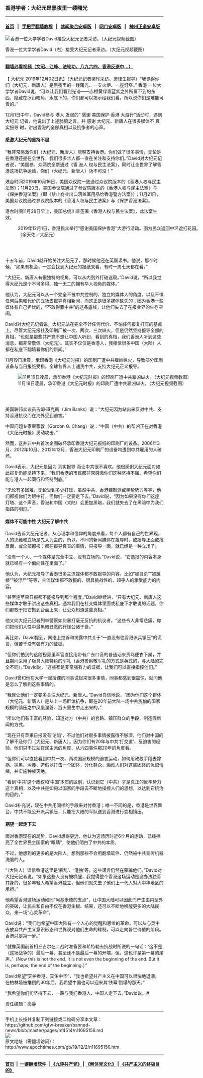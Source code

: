 ### 香港学者：大纪元是黑夜里一缕曙光
------------------------

#### [首页](https://github.com/gfw-breaker/banned-news/blob/master/README.md) &nbsp;&nbsp;|&nbsp;&nbsp; [手把手翻墙教程](https://github.com/gfw-breaker/guides/wiki) &nbsp;&nbsp;|&nbsp;&nbsp; [禁闻聚合安卓版](https://github.com/gfw-breaker/bn-android) &nbsp;&nbsp;|&nbsp;&nbsp; [网门安卓版](https://github.com/oGate2/oGate) &nbsp;&nbsp;|&nbsp;&nbsp; [神州正道安卓版](https://github.com/SzzdOgate/update) 



<div><img alt="香港一位大学学者David接受大纪元记者采访。（大纪元视频截图）" class="aligncenter wp-post-image" src="http://i.epochtimes.com/assets/uploads/2019/12/b91846b0eb1ac78dbd341750ddcd2332-600x400.jpg"/>
<div class="red16 caption">
 <p>
  香港一位大学学者David（右）接受大纪元记者采访。（大纪元视频截图）
 </p>
</div>
</div><hr/>

#### [翻墙必看视频（文昭、江峰、法轮功、八九六四、香港反送中...）](https://github.com/gfw-breaker/banned-news/blob/master/pages/links.md)

<div><p>
 【
 <ok href="http://www.epochtimes.com/gb/tag/%E5%A4%A7%E7%BA%AA%E5%85%83.html">
  大纪元
 </ok>
 2019年12月02日讯】（大纪元记者梁珍采访、萧律生报导）“我觉得你们（大纪元、新唐人）是黑夜里的一缕曙光、一支火炬、一座灯塔。”
 <ok href="http://www.epochtimes.com/gb/tag/%E9%A6%99%E6%B8%AF.html">
  香港
 </ok>
 一位大学学者David说，“可以让我们看到光谱——赤橙黄绿青蓝紫之外所看不到的东西，隐藏在冰山暗角、水底下的，你们都可以揭示给我们看。所以说你们是难能可贵的。”
</p>
<p>
 12月1日中午，David参与
 <ok href="http://www.epochtimes.com/gb/tag/%E6%B8%AF%E4%BA%BA.html">
  港人
 </ok>
 发起的“
 <ok href="http://www.epochtimes.com/gb/tag/%E6%84%9F%E8%B0%A2.html">
  感谢
 </ok>
 美国保护
 <ok href="http://www.epochtimes.com/gb/tag/%E9%A6%99%E6%B8%AF.html">
  香港
 </ok>
 大游行”活动时，遇到
 <ok href="http://www.epochtimes.com/gb/tag/%E5%A4%A7%E7%BA%AA%E5%85%83.html">
  大纪元
 </ok>
 记者，他说出了上述肺腑之言，并
 <ok href="http://www.epochtimes.com/gb/tag/%E6%84%9F%E8%B0%A2.html">
  感谢
 </ok>
 大纪元、新唐人在很多媒体不
 <ok href="http://www.epochtimes.com/gb/tag/%E7%9C%9F%E5%AE%9E%E6%8A%A5%E5%AF%BC.html">
  真实报导
 </ok>
 时，讲出香港的全部真相以及抗争者的心声。
</p>
<h4>
 感激大纪元的坚持不屈
</h4>
<p>
 “我非常感激你们（大纪元、新唐人）能够支持香港。你们做了很多事情，无论是在香港还是在全世界，我们很多华人都一直在关注和支持你们。”David对大纪元记者说，“美国参、众两院全票通过《香
 <ok href="http://www.epochtimes.com/gb/tag/%E6%B8%AF%E4%BA%BA.html">
  港人
 </ok>
 权与民主法案》，同时让全世界了解香港这场抗争运动，你们（大纪元、新唐人）功不可没！”
</p>
<p>
 港台时间2019年10月16日，美国众议院一致通过众议院版本的《香港人权与民主法案》；11月20日，美国参议院通过了参议院版本的《香港人权与民主法案》与《保护香港法案》（即《禁止商业出口涵盖军用品给香港警方法案》）；11月21日，美国众议院通过参议院版本的《香港人权与民主法案》与《保护香港法案》。
</p>
<p>
 港台时间11月28日早上，美国总统川普签署《香港人权与民主法案》，此法案生效。
</p>
<figure class="wp-caption aligncenter" id="attachment_11692808" style="width: 600px">
 <ok href="http://i.epochtimes.com/assets/uploads/2019/12/1912010333422188.jpg">
  <img alt="" class="size-large wp-image-11692808" src="http://i.epochtimes.com/assets/uploads/2019/12/1912010333422188-600x399.jpg" title=""/>
 </ok>
 <br/><figcaption class="wp-caption-text">
  2019年12月1日，香港民众举行“感谢美国保护香港”大游行活动。图为民众返回中环遮打花园。（余天佑／大纪元）
 </figcaption><br/>
</figure><br/>
<p>
 十五年前，David就开始关注大纪元了，那时候他还在英国读书。他说，那个时候，“如果有机会，一定会找到大纪元的报纸来看，有时一周七天都在看。”
</p>
<p>
 “大纪元、新唐人有很独特的视角，可以从内到外打破迷局。”David说，“所以我觉得大纪元是个不可多得、独一无二的拥有华人视角的媒体。”
</p>
<p>
 他认为，大纪元可以从一个完全不被中共控制的、独立的媒体人的角度，以及不惧任何后果和代价的立场去报导真相新闻，而这正是很多媒体缺失的；因为香港一些媒体有自己担忧的，“不敢得罪中共”的这条底线，让他们失去了在报业界的生存空间。
</p>
<p>
 David对大纪元记者说，大纪元站在完全不计任何代价、不怕任何报复打压的基点上，尽管大纪元报社及印刷厂被一次、两次、三次纵火，但是仍然坚持报导全部的真相，“也就是那些共产党不想让中国人听到、看到的真相，我们香港人听到这些消息，都非常敬佩（大纪元）。其实不仅仅是香港人，我相信很多中国（大陆）人都在私底下翻墙看你们的新闻。”
</p>
<p>
 11月19日凌晨，承印香港《大纪元时报》的印刷厂遭中共雇凶纵火，导致部分印刷设备与当日报纸受损。全球各界人士谴责中共，支持大纪元正义报导。
</p>
<figure class="wp-caption aligncenter" style="width: 601px">
 <img alt="11月19日凌晨，承印香港《大纪元时报》的印刷厂遭中共雇凶纵火。（大纪元视频截图）" class="" src="http://i.epochtimes.com/assets/uploads/2019/11/b0d873499c5ae524e898d4be3570d362.png"/>
 <br/><figcaption class="wp-caption-text">
  11月19日凌晨，承印香港《大纪元时报》的印刷厂遭中共雇凶纵火。（大纪元视频截图）
 </figcaption><br/>
</figure><br/>
<p>
 美国联邦众议员吉姆‧班克斯（Jim Banks）说：“大纪元因为站出来反对中共、支持香港抗议而在海外受到迫害。”
</p>
<p>
 中国问题专家章家敦（Gordon G. Chang）说：“中国（中共）的帮凶正在对香港《大纪元时报》发动攻击。”
</p>
<p>
 然而，这并非中共首次企图破坏承印香港大纪元报纸的印刷厂的设备。2006年3月、2012年10月、2012年12月，香港大纪元印刷厂的设备均遭到中共雇用的人破坏。
</p>
<p>
 David表示，大纪元是因为
 <ok href="http://www.epochtimes.com/gb/tag/%E7%9C%9F%E5%AE%9E%E6%8A%A5%E5%AF%BC.html">
  真实报导
 </ok>
 而让中共很不喜欢。他很感谢大纪元面对如此报复仍能坚持下来，“我们香港的市民都非常感激你们这种坚持不屈，希望你们能与港人一起同行和坚持到底。”
</p>
<p>
 “无论有多困难，无论受到多少打压，虽然中共、香港建制派或黑帮势力等等，他们都视你们为眼中钉，但你们一定要走下去。”David说，“因为如果没有你们这座灯塔、这个声音，香港和中国（大陆）会更加黑暗，我们就失去了在黑暗中为我们指路的明灯。”
</p>
<h4>
 媒体不可能中性 大纪元了解中共
</h4>
<p>
 David告诉大纪元记者，从心理学和信仰的角度来看，每个人都有自己的世界观，人的思维和立场是先入为主的，所以，不同的新闻媒体在报导时，或报导正面或报反面，或全部都报；都在报导真实的事情，只报导一面，就已经是一种立场了。
</p>
<p>
 “没有一个人、一个媒体是完全中立、没有立场的。”David说，“它选报的内容本身就已经有一个偏向性在里面了。”
</p>
<p>
 他认为，大纪元报导了香港很多主流媒体都不敢报导的内容，比如“被自杀”“被跳楼”“被浮尸”等等，主流媒体都不敢报的、很具挑战性的、超乎人的承受能力的内容。
</p>
<p>
 “甚至连苹果日报都不能报导到那个程度。”David继续讲，“只有大纪元、新唐人这些媒体才敢于讲出这些真相。通常我们在社交媒体里面或私底下才敢说的话题，你们都敢于把它搬到台面上来，让公众知道这些真相。”
</p>
<p>
 他又向大纪元记者列举警察如何暴打毫无反抗的抗议者。“这些令人非常悲痛，你们把他们人性中最黑暗丑恶的行径公诸于世。”
</p>
<p>
 再比如，David提到，网络上控诉和揭露中共关于“一直没有往香港派兵镇压”的谎言，但苦于没有强有力的证据。
</p>
<p>
 “但你们拍到的这段视频里军官直接用带有广东口音的普通话来责骂便衣下属，并且期间采用了极具大陆特色的军礼（香港警察敬军礼的方式是英式的，与大陆的完全不同）。”David说，“这些都是非常强有力的证据，让我们可以直接指控他们。”
</p>
<p style="text-align: center;">
</p>
<p style="text-align: center;">
</p>
<p>
 David曾和他在大学一起授课的同事说起来很多事情，同事都感到很震惊，就问他是怎么了解到这些事情的。
</p>
<p>
 “我就让他们一定要多关注大纪元、新唐人。”David自信地说，“因为他们这个群体（大纪元、新唐人）是从上一场群体抗争，即在20年前大陆一场中共施加的国家规模的镇压之中凤凰涅磐、浴火重生中走出来的。”
</p>
<p>
 “所以他们有丰富的经验，知道对方（中共）的套路、镇压群众的手段、制造假新闻的方式。
</p>
<p>
 “现在只有苹果日报没有‘沦陷’，不过他们对很多事情披露得不够深，他们对中国的了解不及你们（大纪元、新唐人）。因为你们有20年与中共‘打交道’、反迫害的经验。他们只不过站在民主派的角度、从六四事件那20年的角度看。
</p>
<p>
 “但你们可以直接看到中共一次、两次国家规模的迫害运动，如何用政权手段去嫁祸、抹黑、污蔑、造假以打击一个团体，分化群众、煽动人们对这些团体的仇恨情绪，并实施种族灭绝。
</p>
<p>
 “看到‘中共’这个政权和‘中国’本质的区别，认识到它（中共）才是真正的反华势力这个真相，以及中共是如何以国家的手段去不断地操控人们的思想，以达到它统治的目的。”
</p>
<p>
 David补充说，现在中共用同样的手段来对付香港；唯一不同的是，香港是世界舞台，中共不能公开派兵镇压，只能把大陆的军队送到香港进行变相镇压。
</p>
<h4>
 期望一起走下去
</h4>
<p>
 面对香港现在的局势，David想得更远，他认为这场历时近6个月的运动，已经擦亮了全世界民主国家的“眼睛”，使他们明白了中共的本质。
</p>
<p>
 不过，他想到的更多的是大陆人，想到那些不会用翻墙软件、仍然被中共宣传机器洗脑的人。
</p>
<p>
 “（大陆人）误信香港这里是‘暴乱’、‘港独’等，这些谎言仍然在蒙骗他们。”David对大纪元记者说，“如果这些人没有被唤醒，我觉得整个香港这场运动是没办法独善其身的，很多年轻人希望香港独立，但他们就失去了他们上一代人对大中华地区的承担。”
</p>
<p>
 他希望香港这场运动如同“阿基米德的支点”，让中国大陆可以因此而产生由内至外的突破，让民主和自由不仅在香港生根、结果，还可以不断地唤醒更多的大陆民众，来一场“心灵革命”。
</p>
<p>
 David说：“我们也希望中国大陆有一个人心的觉醒和思维的革命，可以从心灵中去放弃共产主义意识形态和世界观对他们生命的辖制，可以走向普世价值的阶段。香港只是第一步。”
</p>
<p>
 “就像英国前首相丘吉尔在二战时准备要和希特勒去抗战时所说的一句话：‘这不是（这场战争的）最后一幕，甚至还不是最后一幕的开端，但，这也许是第一幕的尾声。’（Now this is not the end. It is not even the beginning of the end. But it is, perhaps, the end of the beginning.）”
</p>
<p>
 David希望“天护香港、天佑中华”，“我也希望共产主义在中国可以很快地退潮。在柏林墙被推倒的30年后，我希望中国也可以迎来其‘铁幕’倒塌的那天。”
</p>
<p>
 “我希望你们能坚持下去，一路与我们香港人、中国人走下去。”David说。#
</p>
<p style="text-align: center;">
</p>
<p>
 责任编辑：高静
</p>
</div>
<hr/>
手机上长按并复制下列链接或二维码分享本文章：<br/>
https://github.com/gfw-breaker/banned-news/blob/master/pages/nf4514/n11695156.md <br/>
<a href='https://github.com/gfw-breaker/banned-news/blob/master/pages/nf4514/n11695156.md'><img src='https://github.com/gfw-breaker/banned-news/blob/master/pages/nf4514/n11695156.md.png'/></a> <br/>
原文地址（需翻墙访问）：http://www.epochtimes.com/gb/19/12/2/n11695156.htm


------------------------
#### [首页](https://github.com/gfw-breaker/banned-news/blob/master/README.md) &nbsp;|&nbsp; [一键翻墙软件](https://github.com/gfw-breaker/nogfw/blob/master/README.md) &nbsp;| [《九评共产党》](https://github.com/gfw-breaker/9ping.md/blob/master/README.md#九评之一评共产党是什么) | [《解体党文化》](https://github.com/gfw-breaker/jtdwh.md/blob/master/README.md) | [《共产主义的终极目的》](https://github.com/gfw-breaker/gczydzjmd.md/blob/master/README.md)


<img src='http://gfw-breaker.win/banned-news/pages/nf4514/n11695156.md' width='0px' height='0px'/>